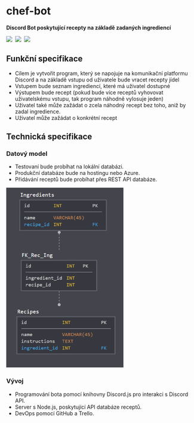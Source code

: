 # chef-bot
**Discord Bot poskytující recepty na základě zadaných ingrediencí**

<img src="https://discordapp.com/assets/e4923594e694a21542a489471ecffa50.svg"  height="70" /> 
<img src="https://upload.wikimedia.org/wikipedia/commons/d/d9/Node.js_logo.svg" height="70" /> 
<img src="https://discord.js.org/static/logo.svg" height="70" />

## Funkční specifikace
* Cílem je vytvořit program, který se napojuje na komunikační platformu Discord a na základě vstupu od uživatele bude vracet recepty jídel
* Vstupem bude seznam ingrediencí, které má uživatel dostupné
* Výstupem bude recept (pokud bude více receptů vyhovovat uživatelskému vstupu, tak program náhodně vylosuje jeden)
* Uživatel také může zažádat o zcela náhodný recept bez toho, aniž by zadal ingredience.
* Uživatel může zažádat o konkrétní recept

## Technická specifikace
### Datový model
* Testovaní bude probíhat na lokální databázi.
* Produkční databáze bude na hostingu nebo Azure.
* Přidávání receptů bude probíhat přes REST API databáze.

<img src="schema.png" alt="Schéma databáze" height="480" />

### Vývoj 
* Programování bota pomocí knihovny Discord.js pro interakci s Discord API.
* Server s Node.js, poskytující API databáze receptů.
* DevOps pomocí GitHub a Trello.
